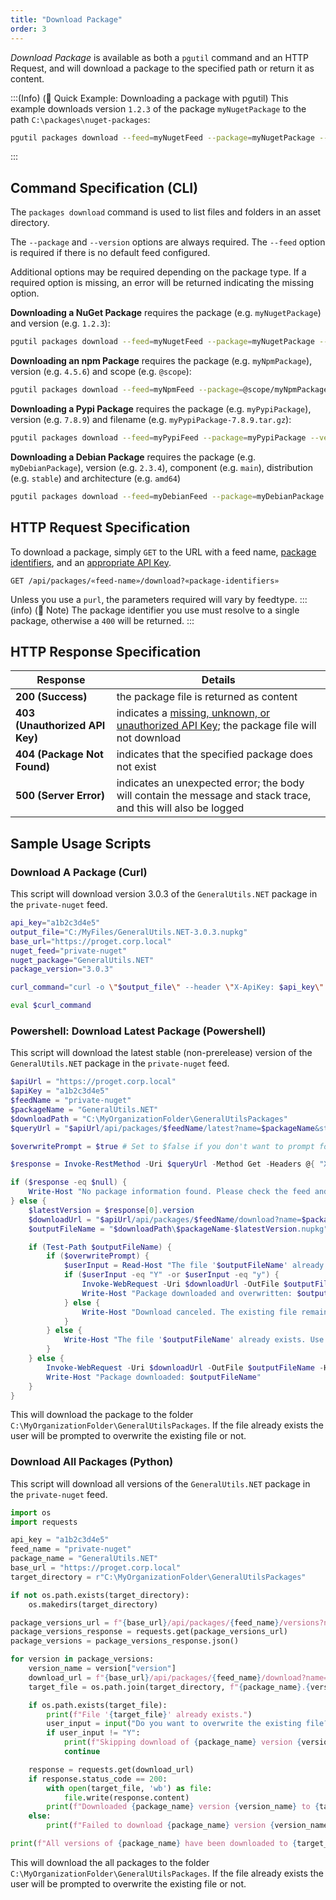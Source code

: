 ```yaml
---
title: "Download Package"
order: 3
---
```


*Download Package* is available as both a `pgutil` command and an HTTP Request, and will download a package to the specified path or return it as content.

:::(Info) (🚀 Quick Example: Downloading a package with pgutil)
This example downloads version `1.2.3` of the package `myNugetPackage` to the path `C:\packages\nuget-packages`:

```bash
pgutil packages download --feed=myNugetFeed --package=myNugetPackage --version=1.2.3 --output-file=C:\packages\nuget-packages\myNugetPackage.nupkg
```
:::

## Command Specification (CLI)
The `packages download` command is used to list files and folders in an asset directory.

The `--package` and `--version` options are always required. The `--feed` option is required if there is no default feed configured.

Additional options may be required depending on the package type. If a required option is missing, an error will be returned indicating the missing option.

**Downloading a NuGet Package** requires the package (e.g. `myNugetPackage`) and version (e.g. `1.2.3`):

```bash
pgutil packages download --feed=myNugetFeed --package=myNugetPackage --version=1.2.3 --output-file=C:\packages\nuget-packages\myNugetPackage.nupkg
```

**Downloading an npm Package** requires the package (e.g. `myNpmPackage`), version (e.g. `4.5.6`) and scope (e.g. `@scope`):

```bash
pgutil packages download --feed=myNpmFeed --package=@scope/myNpmPackage --version=4.5.6 --output-file=C:\npm-packages\package.tgz
```

**Downloading a Pypi Package** requires the package (e.g. `myPypiPackage`), version (e.g. `7.8.9`) and filename (e.g. `myPypiPackage-7.8.9.tar.gz`):

```bash
pgutil packages download --feed=myPypiFeed --package=myPypiPackage --version=7.8.9 --filename=myPypiPackage-7.8.9.tar.gz --output-file=C:\pypi-packages\myPypiPackage-7.8.9.tar.gz
```

**Downloading a Debian Package** requires the package (e.g. `myDebianPackage`), version (e.g. `2.3.4`), component (e.g. `main`), distribution (e.g. `stable`) and architecture (e.g. `amd64`)
```bash
pgutil packages download --feed=myDebianFeed --package=myDebianPackage --version=2.3.4 --component=main --distro=stable --arch=amd64 --output-file=C:\debian-packages\myDebianPackage_2.3.4_amd64.deb
```

## HTTP Request Specification
To download a package, simply `GET` to the URL with a feed name, [package identifiers](/docs/proget/reference-api/proget-api-packages#using-multiple-parameters), and an [appropriate API Key](/docs/proget/reference-api/proget-api-packages#authentication).

```plaintext
GET /api/packages/«feed-name»/download?«package-identifiers»
```

Unless you use a `purl`, the parameters required will vary by feedtype. 
:::(info) (📄 Note)
The package identifier you use must resolve to a single package, otherwise a `400` will be returned.
:::

## HTTP Response Specification
| Response | Details |
| --- | --- |
| **200 (Success)** | the package file is returned as content
| **403 (Unauthorized API Key)** | indicates a [missing, unknown, or unauthorized API Key](/docs/proget/reference-api/proget-api-packages#authentication); the package file will not download
| **404 (Package Not Found)** | indicates that the specified package does not exist
| **500 (Server Error)** | indicates an unexpected error; the body will contain the message and stack trace, and this will also be logged

## Sample Usage Scripts

### Download A Package (Curl)
This script will download version 3.0.3 of the `GeneralUtils.NET` package in the `private-nuget` feed.
```bash
api_key="a1b2c3d4e5"
output_file="C:/MyFiles/GeneralUtils.NET-3.0.3.nupkg"
base_url="https://proget.corp.local"
nuget_feed="private-nuget"
nuget_package="GeneralUtils.NET"
package_version="3.0.3"

curl_command="curl -o \"$output_file\" --header \"X-ApiKey: $api_key\" \"$base_url/api/packages/$nuget_feed/download?purl=pkg:nuget/$nuget_package@$package_version\""

eval $curl_command
```
### Powershell: Download Latest Package (Powershell)
This script will download the latest stable (non-prerelease) version of the `GeneralUtils.NET` package in the `private-nuget` feed.
```powershell
$apiUrl = "https://proget.corp.local"
$apiKey = "a1b2c3d4e5" 
$feedName = "private-nuget" 
$packageName = "GeneralUtils.NET"
$downloadPath = "C:\MyOrganizationFolder\GeneralUtilsPackages"
$queryUrl = "$apiUrl/api/packages/$feedName/latest?name=$packageName&stableOnly=true"

$overwritePrompt = $true # Set to $false if you don't want to prompt for overwriting

$response = Invoke-RestMethod -Uri $queryUrl -Method Get -Headers @{ "X-APIKey" = $apiKey }

if ($response -eq $null) {
    Write-Host "No package information found. Please check the feed and package name."
} else {
    $latestVersion = $response[0].version
    $downloadUrl = "$apiUrl/api/packages/$feedName/download?name=$packageName&version=$latestVersion"
    $outputFileName = "$downloadPath\$packageName-$latestVersion.nupkg"

    if (Test-Path $outputFileName) {
        if ($overwritePrompt) {
            $userInput = Read-Host "The file '$outputFileName' already exists. Do you want to overwrite it? (Y/N)"
            if ($userInput -eq "Y" -or $userInput -eq "y") {
                Invoke-WebRequest -Uri $downloadUrl -OutFile $outputFileName -Headers @{ "X-APIKey" = $apiKey }
                Write-Host "Package downloaded and overwritten: $outputFileName"
            } else {
                Write-Host "Download canceled. The existing file remains: $outputFileName"
            }
        } else {
            Write-Host "The file '$outputFileName' already exists. Use -overwritePrompt $true to enable overwriting."
        }
    } else {
        Invoke-WebRequest -Uri $downloadUrl -OutFile $outputFileName -Headers @{ "X-APIKey" = $apiKey }
        Write-Host "Package downloaded: $outputFileName"
    }
}
```

This will download the package to the folder `C:\MyOrganizationFolder\GeneralUtilsPackages`. If the file already exists the user will be prompted to overwrite the existing file or not.

### Download All Packages (Python)
This script will download all versions of the `GeneralUtils.NET` package in the `private-nuget` feed.

```python
import os
import requests

api_key = "a1b2c3d4e5"
feed_name = "private-nuget"
package_name = "GeneralUtils.NET"
base_url = "https://proget.corp.local"
target_directory = r"C:\MyOrganizationFolder\GeneralUtilsPackages"

if not os.path.exists(target_directory):
    os.makedirs(target_directory)

package_versions_url = f"{base_url}/api/packages/{feed_name}/versions?name={package_name}&apikey={api_key}"
package_versions_response = requests.get(package_versions_url)
package_versions = package_versions_response.json()

for version in package_versions:
    version_name = version["version"]
    download_url = f"{base_url}/api/packages/{feed_name}/download?name={package_name}&version={version_name}&apikey={api_key}"
    target_file = os.path.join(target_directory, f"{package_name}.{version_name}.nupkg")

    if os.path.exists(target_file):
        print(f"File '{target_file}' already exists.")
        user_input = input("Do you want to overwrite the existing file? (Y/N): ").strip().upper()
        if user_input != "Y":
            print(f"Skipping download of {package_name} version {version_name}.")
            continue

    response = requests.get(download_url)
    if response.status_code == 200:
        with open(target_file, 'wb') as file:
            file.write(response.content)
        print(f"Downloaded {package_name} version {version_name} to {target_file}")
    else:
        print(f"Failed to download {package_name} version {version_name}")

print(f"All versions of {package_name} have been downloaded to {target_directory}.")
```

This will download the all packages to the folder `C:\MyOrganizationFolder\GeneralUtilsPackages`. If the file already exists the user will be prompted to overwrite the existing file or not.